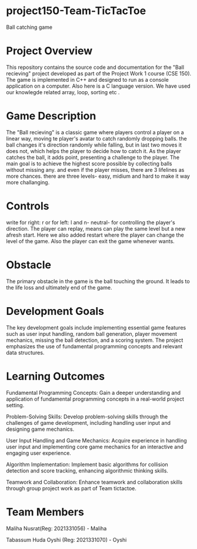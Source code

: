 # project150-Team-TicTacToe
Ball catching game

# Project Overview
This repository contains the source code and documentation for the "Ball recieving" project developed as part of the Project Work 1 course (CSE 150). The game is implemented in C++ and designed to run as a console application on a computer. Also here is a C language version. We have used our knowlegde related array, loop, sorting etc .

# Game Description
The "Ball recieving" is a classic game where players control a player on a linear way, moving te player's avatar to catch randomly dropping balls. the ball changes it's direction randomly while falling, but in last two moves it does not, which helps the player to decide how to catch it. As the player catches the ball, it adds point, presenting a challenge to the player. The main goal is to achieve the highest score possible by collecting balls without missing any. and even if the player misses, there are 3 lifelines as more chances. there are three levels- easy, midium and hard to make it way more challanging.
# Controls
write for right: r or for left: l  and n- neutral- for controlling the player's direction. The player can replay, means can play the same level but a new afresh start. Here we also added restart where the player can change the level of the game. Also the player can exit the game whenever wants.
# Obstacle
The primary obstacle in the game is the ball touching the ground. It leads to the life loss and ultimately end of the game.

# Development Goals
The key development goals include implementing essential game features such as user input handling, random ball generation, player movement mechanics, missing the ball detection, and a scoring system. The project emphasizes the use of fundamental programming concepts and relevant data structures.

# Learning Outcomes
Fundamental Programming Concepts: Gain a deeper understanding and application of fundamental programming concepts in a real-world project setting.

Problem-Solving Skills: Develop problem-solving skills through the challenges of game development, including handling user input and designing game mechanics.

User Input Handling and Game Mechanics: Acquire experience in handling user input and implementing core game mechanics for an interactive and engaging user experience.

Algorithm Implementation: Implement basic algorithms for collision detection and score tracking, enhancing algorithmic thinking skills.

Teamwork and Collaboration: Enhance teamwork and collaboration skills through group project work as part of Team tictactoe.

# Team Members
Maliha Nusrat(Reg: 2021331056) - Maliha

Tabassum Huda Oyshi (Reg: 2021331070) - Oyshi
